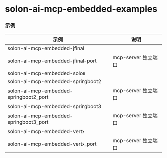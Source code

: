 # solon-ai-mcp-embedded-examples


### 示例


| 示例                                     | 说明               |
|----------------------------------------|------------------|
| solon-ai-mcp-embedded-jfinal           |                  |
| solon-ai-mcp-embedded-jfinal-port      | mcp-server 独立端口  |
| solon-ai-mcp-embedded-solon            |                  |
| solon-ai-mcp-embedded-springboot2      |                  |
| solon-ai-mcp-embedded-springboot2_port | mcp-server 独立端口  |
| solon-ai-mcp-embedded-springboot3      |                  |
| solon-ai-mcp-embedded-springboot3_port | mcp-server 独立端口  |
| solon-ai-mcp-embedded-vertx            |                  |
| solon-ai-mcp-embedded-vertx_port       | mcp-server 独立端口  |
